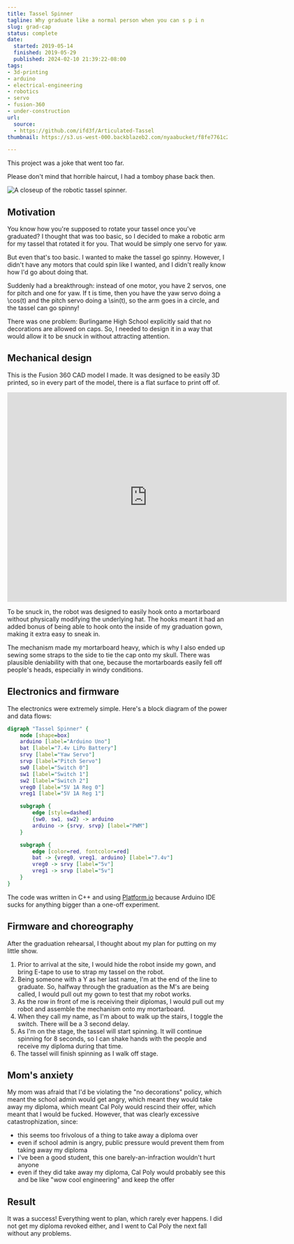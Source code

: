 ```yaml
---
title: Tassel Spinner
tagline: Why graduate like a normal person when you can s p i n
slug: grad-cap
status: complete
date:
  started: 2019-05-14
  finished: 2019-05-29
  published: 2024-02-10 21:39:22-08:00
tags:
- 3d-printing
- arduino
- electrical-engineering
- robotics
- servo
- fusion-360
- under-construction
url:
  source:
  - https://github.com/ifd3f/Articulated-Tassel
thumbnail: https://s3.us-west-000.backblazeb2.com/nyaabucket/f8fe7761c204048a2d9949d7073e5008b9b2e226e9bc2e7f9ff881b25b8b1618/td-thumb.jpg

---
```


This project was a joke that went too far.

Please don't mind that horrible haircut, I had a tomboy phase back then.

![A closeup of the robotic tassel spinner.](https://s3.us-west-000.backblazeb2.com/nyaabucket/92090aaaaec1c8549725afbc5a2b6db4fce53decfbbc1cb34563cfcc95003b98/td.jpg)

## Motivation

You know how you're supposed to rotate your tassel once you've graduated? I
thought that was too basic, so I decided to make a robotic arm for my tassel
that rotated it for you. That would be simply one servo for yaw.

But even that's too basic. I wanted to make the tassel go spinny. However, I
didn't have any motors that could spin like I wanted, and I didn't really know
how I'd go about doing that.

Suddenly had a breakthrough: instead of one motor, you have 2 servos, one for
pitch and one for yaw. If <m>t</m> is time, then you have the yaw servo doing a
<m>\cos(t)</m> and the pitch servo doing a <m>\sin(t)</m>, so the arm goes in a circle,
and the tassel can go spinny!

There was one problem: Burlingame High School explicitly said that no
decorations are allowed on caps. So, I needed to design it in a way that would
allow it to be snuck in without attracting attention.

## Mechanical design

This is the Fusion 360 CAD model I made. It was designed to be easily 3D
printed, so in every part of the model, there is a flat surface to print off of.

<iframe src="https://myhub.autodesk360.com/ue28d9dcb/shares/public/SH56a43QTfd62c1cd96861e8d7f6f245ce0b?mode=embed" width="640" height="480" allowfullscreen="true" webkitallowfullscreen="true" mozallowfullscreen="true"  frameborder="0"></iframe>

To be snuck in, the robot was designed to easily hook onto a mortarboard without
physically modifying the underlying hat. The hooks meant it had an added bonus
of being able to hook onto the inside of my graduation gown, making it extra
easy to sneak in.

The mechanism made my mortarboard heavy, which is why I also ended up sewing
some straps to the side to tie the cap onto my skull. There was plausible
deniability with that one, because the mortarboards easily fell off people's
heads, especially in windy conditions.

## Electronics and firmware

The electronics were extremely simple. Here's a block diagram of the power and
data flows:

```dot
digraph "Tassel Spinner" {
    node [shape=box]
    arduino [label="Arduino Uno"]
    bat [label="7.4v LiPo Battery"]
    srvy [label="Yaw Servo"]
    srvp [label="Pitch Servo"]
    sw0 [label="Switch 0"]
    sw1 [label="Switch 1"]
    sw2 [label="Switch 2"]
    vreg0 [label="5V 1A Reg 0"]
    vreg1 [label="5V 1A Reg 1"]

    subgraph {
        edge [style=dashed]
        {sw0, sw1, sw2} -> arduino
        arduino -> {srvy, srvp} [label="PWM"]
    }

    subgraph {
        edge [color=red, fontcolor=red]
        bat -> {vreg0, vreg1, arduino} [label="7.4v"]
        vreg0 -> srvy [label="5v"]
        vreg1 -> srvp [label="5v"]
    }
}
```

The code was written in C++ and using [Platform.io](https://platformio.org/)
because Arduino IDE sucks for anything bigger than a one-off experiment.

## Firmware and choreography

After the graduation rehearsal, I thought about my plan for putting on my little
show.

1. Prior to arrival at the site, I would hide the robot inside my gown, and
   bring E-tape to use to strap my tassel on the robot.
2. Being someone with a Y as her last name, I'm at the end of the line to
   graduate. So, halfway through the graduation as the M's are being called, I
   would pull out my gown to test that my robot works.
3. As the row in front of me is receiving their diplomas, I would pull out my
   robot and assemble the mechanism onto my mortarboard.
4. When they call my name, as I'm about to walk up the stairs, I toggle the
   switch. There will be a 3 second delay.
5. As I'm on the stage, the tassel will start spinning. It will continue
   spinning for 8 seconds, so I can shake hands with the people and receive my
   diploma during that time.
6. The tassel will finish spinning as I walk off stage.

## Mom's anxiety

My mom was afraid that I'd be violating the "no decorations" policy, which meant
the school admin would get angry, which meant they would take away my diploma,
which meant Cal Poly would rescind their offer, which meant that I would be
fucked. However, that was clearly excessive catastrophization, since:

- this seems too frivolous of a thing to take away a diploma over
- even if school admin is angry, public pressure would prevent them from taking
  away my diploma
- I've been a good student, this one barely-an-infraction wouldn't hurt anyone
- even if they did take away my diploma, Cal Poly would probably see this and be
  like "wow cool engineering" and keep the offer

## Result

It was a success! Everything went to plan, which rarely ever happens. I did not
get my diploma revoked either, and I went to Cal Poly the next fall without any
problems.